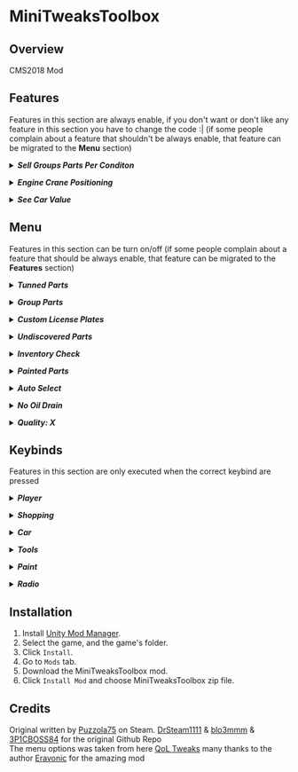 # MiniTweaksToolbox
## Overview
CMS2018 Mod
## Features
Features in this section are always enable, if you don't want or don't like any feature in this section you have to change the code :| (if some people complain about a feature that shouldn't be always enable, that feature can be migrated to the **Menu** section)

***<details><summary>Sell Groups Parts Per Conditon</summary>***
  
  When you sell parts that are below or equal to condition its gonna sell groups that are inside that range
</details>

***<details><summary>Engine Crane Positioning</summary>***
  
  The engine crane its gonna be facing the engine (some DLC cars have engines in the trunk, instead of the engine crane be in the front its gonna be on the back of the car)
</details>

***<details><summary>See Car Value</summary>***
  
  In sheds and on the junkward every time your mouse is over a car its gonna show that car value on the top right (if you have "Experienced Auctioneer" skill it will show you the the average value of the car)
</details>

## Menu
Features in this section can be turn on/off (if some people complain about a feature that should be always enable, that feature can be migrated to the **Features** section)

***<details><summary>Tunned Parts</summary>***
  
  With tunned parts enable when you buy any part that can be tunned it will buy it, if not it will buy the standard one (If you don't have enough money to afford the tunned part, it will automatically buy the standard one)
</details>

***<details><summary>Group Parts</summary>***
  
  With group parts enable when you buy tires and wheels they it will be on a group already balanced, the suspension and engine group is buyable too
</details>

***<details><summary>Custom License Plates</summary>***

  With custom license plates enable when you buy license plates it will check for the name/number of that license plate, it will be more pricy though
</details>

***<details><summary>Undiscovered Parts</summary>***
  
  With undiscovered parts enable when you buy all the parts at once its gonna buy all parts of the order (discovered and undiscovered)
</details>

***<details><summary>Inventory Check</summary>***
  
  With inventory check enable when you buy a part that you already have its gonna warning you that you already have it, you can still buy it if you press B again
</details>

***<details><summary>Painted Parts</summary>***
  
  With painted parts enable when you buy any body part it will be already painted with the current color and livery, it will be 100$ more pricy though
</details>

***<details><summary>Auto Select</summary>***
  
  With auto select enable when you select a part to mount its gonna choose the best one in the inventory
</details>

***<details><summary>No Oil Drain</summary>***
  
  With no oil drain enable once you hit the max amount of oil in the engine, the gallon will forcibly stop (in some cases will charge you for 20$)
</details>

***<details><summary>Quality: X</summary>***
  
  With quality enable when you buy a part its gonna be at quality number(X) (it will be much more pricy though)
</details>

## Keybinds
Features in this section are only executed when the correct keybind are pressed

***<details><summary>Player</summary>***
  
  | Feature       |               Key               |
  | ------------- |:-------------------------------:|
  | Sprint        |  `Left Shift` or `Right Shift`  |
  | Jump          |             `Space`             |
  | Reset Postion |               `R`               |
  
  **Jump**: The jump has no cooldown, you can jump in the air
  
  **Reset Postion**: This works where the **Sprint** and **Jump** are applied, except in sheds
</details>

***<details><summary>Shopping</summary>***
  
  | Feature                       |  Key  |
  | ----------------------------- |:-----:|
  | Buy single parts or cars      |  `B`  |
  | Buy all parts at once         |  `J`  |
  
  **Buy single parts or cars**: When you are in the garage you can any part, when you are on a shed or junkward you can buy the car
  
  **Buy all parts at once**: When the car is from the order is gonna buy all discovered parts (you have to open the car info/summary to the game update the discovered parts, if you have the undiscovered parts enable its gonna buy all parts of the order) (if you have the group parts enable its gonna buy the all parts, and the parts that can be grouped already grouped and balanced)
</details>

***<details><summary>Car</summary>***
  
  | Feature                           |         Key         |
  | --------------------------------- |:-------------------:|
  | Open or close hood                |  `Numpad 8` or `8`  |
  | Open or close front left door     |  `Numpad 4` or `4`  |
  | Open or close front right door    |  `Numpad 6` or `6`  |
  | Open or close rear left door      |  `Numpad 1` or `1`  |
  | Open or close rear right door     |  `Numpad 3` or `3`  |
  | Open or close trunk               |  `Numpad 2` or `2`  |
  | Open or close all car parts       |  `Numpad 5` or `5`  |
</details>

***<details><summary>Tools</summary>***
  
  | Feature                           |  Key  |
  | --------------------------------- |:-----:|
  | Use Welder                        |  `K`  |
  | Use Interior Detailing Toolkit    |  `L`  |
  | Rotate Engine Stand to the left   |  `Y`  |
  | Rotate Engine Stand to the right  |  `U`  |
</details>

***<details><summary>Paint</summary>***
  
  | Feature                        |  Key  |
  | ------------------------------ |:-----:|
  | Open Paint Menu to paint car   |  `P`  |
</details>

***<details><summary>Radio</summary>***
  
  | Feature           |  Key  |
  | ----------------- |:-----:|
  | Toggle Radio      |  `V`  |
  | Next Song         |  `N`  |
</details>

## Installation
1. Install [Unity Mod Manager](https://www.nexusmods.com/site/mods/21).
2. Select the game, and the game's folder.
3. Click `Install`.
4. Go to `Mods` tab.
5. Download the MiniTweaksToolbox mod.
6. Click `Install Mod` and choose MiniTweaksToolbox zip file.

## Credits
Original written by [Puzzola75](https://steamcommunity.com/app/645630/discussions/1/1814296273125911667/) on Steam. [DrSteam1111](https://github.com/DrSteam1111/QuickShop) & [blo3mmm](https://github.com/blo3mmm) & [3P1CBOSS84](https://github.com/3P1CBOSS84/Quickshop-2.0) for the original Github Repo <br>
The menu options was taken from here [QoL Tweaks](https://www.nexusmods.com/carmechanicsimulator2018/mods/23) many thanks to the author [Eravonic](https://www.nexusmods.com/carmechanicsimulator2018/users/128492483) for the amazing mod
